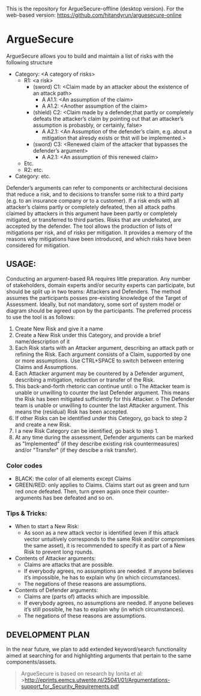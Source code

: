 This is the repository for ArgueSecure-offline (desktop version). For the web-based version: https://github.com/hitandyrun/arguesecure-online

# ArgueSecure

ArgueSecure allows you to build and maintain a list of risks with the following structure
- Category: \<A category of risks>
  - R1: \<a risk>
    - (sword) C1: \<Claim made by an attacker about the existence of an attack path>
      - A A1.1: \<An assumption of the claim>
      - A A1.2: \<Another assumption of the claim>
    - (shield) C2: \<Claim made by a defender,that partly or completely defeats the attacker’s claim by pointing out that an attacker’s assumption is probasbly, or certainly, false>
      - A  A2.1: \<An Assumption of the defender’s claim, e.g. about a mitigation that alresdy exists or thst will be implemented.>
    - (sword) C3: \<Renewed claim of the attacker that bypasses the defender’s argument>
      - A A2.1: \<An assumption of this renewed claim>
   - Etc.
  - R2: etc.
- Category: etc.

Defender’s arguments can refer to components or architectural decisions that reduce a risk, and to decisions to transfer some risk to a third party (e.g. to an insurance company or to a customer).
If a risk  ends with all attacker’s claims partly or completely defeated, then all attack paths claimed by attackers in this argument have been partly or completely mitigated, or transferred to third parties. Risks that are undefeated, are accepted by the defender. 
The tool allows the production of lists of mitigations per risk, and of risks per mitigation. It provides a memory of the reasons why mitigations have been introduced, and which risks have been considered for mitigation.


## USAGE:
Conducting an argument-based RA requires little preparation. Any number of stakeholders, domain experts and/or security experts can participate, but should be split up in two teams: Attackers and Defenders. The method assumes the participants posses pre-existing knowledge of the Target of Assessment. Ideally, but not mandatory, some sort of system model or diagram should be agreed upon by the participants. 
The preferred process to use the tool is as follows:
  1.  Create New Risk and give it a name
  2.  Create a New Risk under this Category, and provide a brief name/description of it
  3.  Each Risk starts with an Attacker argument, describing an attack path or refining the Risk. Each argument consists of a Claim, supported by one or more assumptions. Use CTRL+SPACE to switch between entering Claims and Assumptions.
  4.	Each Attacker argument may be countered by a Defender argument, describing a mitigation, reduction or transfer of the Risk.
  5.	This back-and-forth rhetoric can continue until: 
    o	The Attacker team is unable or unwilling to counter the last Defender argument. This means the Risk has been mitigated sufficiently for this Attacker.
    o	The Defender team is unable or unwilling to counter the last Attacker argument. This means the (residual) Risk has been accepted.
  6.	If other Risks can be identified under this Cetegory, go back to step 2 and create a new Risk.
  7.	I a new Risk Category can be identified, go back to step 1.
  8.	At any time during the assessment, Defender arguments can be marked as "Implemented" (if they describe existing risk countermeasures) and/or "Transfer" (if they descibe a risk transfer).

### Color codes ###
- BLACK:  the color of all elements except Claims
- GREEN/RED: only applies to Claims.  Claims start out as green and turn red once defeated. Then, turn green again once their counter-arguments has bee defeated and so on.

### Tips & Tricks:
- When to start a New Risk:
  - As soon as a new attack vector is identified (even if this attack vector untuitively corresponds to the same Risk and/or compromises the same asset), it is recommended to specify it as part of a New Risk to prevent long rounds.
- Contents of Attacker arguments:
  - Claims are attacks that are possible. 
  - If everybody agrees, no assumptions are needed. If anyone believes it’s impossible, he has to explain why (in which circumstances). 
  - The negations of these reasons are assumptions.
- Contents of Defender arguments: 
  - Claims are (parts of) attacks which are impossible. 
  - If everybody agrees, no assumptions are needed. If anyone believes it’s still possible, he has to explain why (in which circumstances).  
  - The negations of these reasons are assumptions.


## DEVELOPMENT PLAN
In the near future, we plan to add extended keyword/search  functionality aimed at searching for and highlighting arguments that pertain to the same components/assets.



> ArgueSecure is based on research by Ionita et al: >http://eprints.eemcs.utwente.nl/25041/01/Argumentations-support_for_Security_Requirements.pdf
